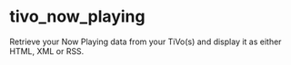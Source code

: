 # tivo_now_playing
Retrieve your Now Playing data from your TiVo(s) and display it as either HTML, XML or RSS.
